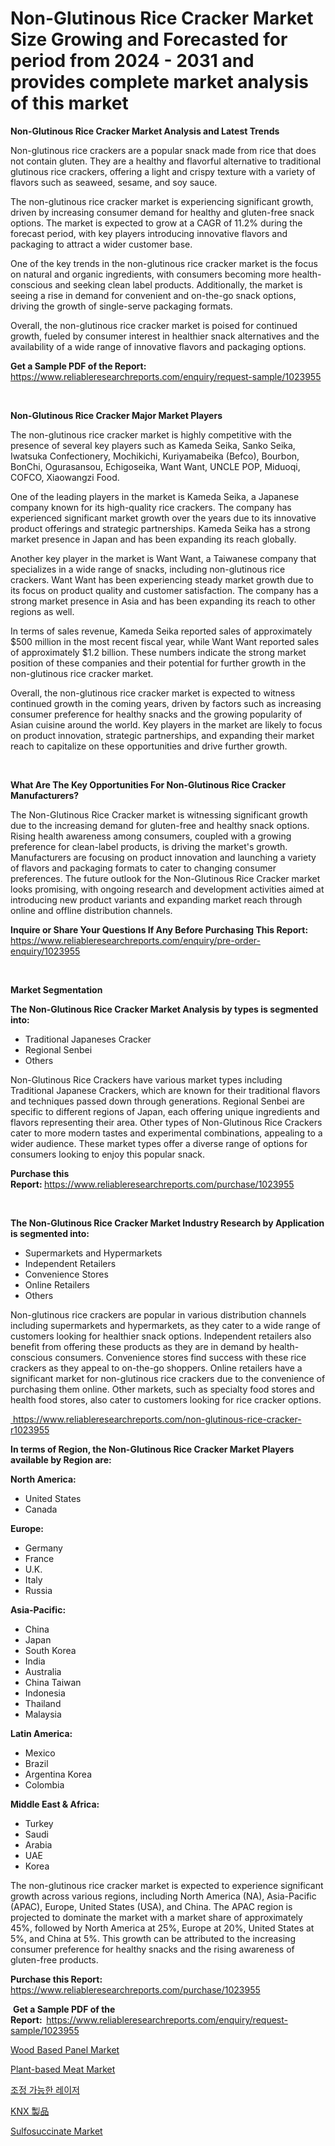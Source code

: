 <p><h1>Non-Glutinous Rice Cracker Market Size Growing and Forecasted for period from 2024 - 2031 and provides complete market analysis of this market</h1></p><p><strong>Non-Glutinous Rice Cracker Market Analysis and Latest Trends</strong></p>
<p><p>Non-glutinous rice crackers are a popular snack made from rice that does not contain gluten. They are a healthy and flavorful alternative to traditional glutinous rice crackers, offering a light and crispy texture with a variety of flavors such as seaweed, sesame, and soy sauce.</p><p>The non-glutinous rice cracker market is experiencing significant growth, driven by increasing consumer demand for healthy and gluten-free snack options. The market is expected to grow at a CAGR of 11.2% during the forecast period, with key players introducing innovative flavors and packaging to attract a wider customer base.</p><p>One of the key trends in the non-glutinous rice cracker market is the focus on natural and organic ingredients, with consumers becoming more health-conscious and seeking clean label products. Additionally, the market is seeing a rise in demand for convenient and on-the-go snack options, driving the growth of single-serve packaging formats.</p><p>Overall, the non-glutinous rice cracker market is poised for continued growth, fueled by consumer interest in healthier snack alternatives and the availability of a wide range of innovative flavors and packaging options.</p></p>
<p><strong>Get a Sample PDF of the Report:&nbsp;</strong> <a href="https://www.reliableresearchreports.com/enquiry/request-sample/1023955">https://www.reliableresearchreports.com/enquiry/request-sample/1023955</a></p>
<p>&nbsp;</p>
<p><strong>Non-Glutinous Rice Cracker Major Market Players</strong></p>
<p><p>The non-glutinous rice cracker market is highly competitive with the presence of several key players such as Kameda Seika, Sanko Seika, Iwatsuka Confectionery, Mochikichi, Kuriyamabeika (Befco), Bourbon, BonChi, Ogurasansou, Echigoseika, Want Want, UNCLE POP, Miduoqi, COFCO, Xiaowangzi Food. </p><p>One of the leading players in the market is Kameda Seika, a Japanese company known for its high-quality rice crackers. The company has experienced significant market growth over the years due to its innovative product offerings and strategic partnerships. Kameda Seika has a strong market presence in Japan and has been expanding its reach globally.</p><p>Another key player in the market is Want Want, a Taiwanese company that specializes in a wide range of snacks, including non-glutinous rice crackers. Want Want has been experiencing steady market growth due to its focus on product quality and customer satisfaction. The company has a strong market presence in Asia and has been expanding its reach to other regions as well.</p><p>In terms of sales revenue, Kameda Seika reported sales of approximately $500 million in the most recent fiscal year, while Want Want reported sales of approximately $1.2 billion. These numbers indicate the strong market position of these companies and their potential for further growth in the non-glutinous rice cracker market.</p><p>Overall, the non-glutinous rice cracker market is expected to witness continued growth in the coming years, driven by factors such as increasing consumer preference for healthy snacks and the growing popularity of Asian cuisine around the world. Key players in the market are likely to focus on product innovation, strategic partnerships, and expanding their market reach to capitalize on these opportunities and drive further growth.</p></p>
<p>&nbsp;</p>
<p><strong>What Are The Key Opportunities For Non-Glutinous Rice Cracker Manufacturers?</strong></p>
<p><p>The Non-Glutinous Rice Cracker market is witnessing significant growth due to the increasing demand for gluten-free and healthy snack options. Rising health awareness among consumers, coupled with a growing preference for clean-label products, is driving the market's growth. Manufacturers are focusing on product innovation and launching a variety of flavors and packaging formats to cater to changing consumer preferences. The future outlook for the Non-Glutinous Rice Cracker market looks promising, with ongoing research and development activities aimed at introducing new product variants and expanding market reach through online and offline distribution channels.</p></p>
<p><strong>Inquire or Share Your Questions If Any Before Purchasing This Report:</strong> <a href="https://www.reliableresearchreports.com/enquiry/pre-order-enquiry/1023955">https://www.reliableresearchreports.com/enquiry/pre-order-enquiry/1023955</a></p>
<p>&nbsp;</p>
<p><strong>Market Segmentation</strong></p>
<p><strong>The Non-Glutinous Rice Cracker Market Analysis by types is segmented into:</strong></p>
<p><ul><li>Traditional Japaneses Cracker</li><li>Regional Senbei</li><li>Others</li></ul></p>
<p><p>Non-Glutinous Rice Crackers have various market types including Traditional Japanese Crackers, which are known for their traditional flavors and techniques passed down through generations. Regional Senbei are specific to different regions of Japan, each offering unique ingredients and flavors representing their area. Other types of Non-Glutinous Rice Crackers cater to more modern tastes and experimental combinations, appealing to a wider audience. These market types offer a diverse range of options for consumers looking to enjoy this popular snack.</p></p>
<p><strong>Purchase this Report:&nbsp;</strong><a href="https://www.reliableresearchreports.com/purchase/1023955">https://www.reliableresearchreports.com/purchase/1023955</a></p>
<p>&nbsp;</p>
<p><strong>The Non-Glutinous Rice Cracker Market Industry Research by Application is segmented into:</strong></p>
<p><ul><li>Supermarkets and Hypermarkets</li><li>Independent Retailers</li><li>Convenience Stores</li><li>Online Retailers</li><li>Others</li></ul></p>
<p><p>Non-glutinous rice crackers are popular in various distribution channels including supermarkets and hypermarkets, as they cater to a wide range of customers looking for healthier snack options. Independent retailers also benefit from offering these products as they are in demand by health-conscious consumers. Convenience stores find success with these rice crackers as they appeal to on-the-go shoppers. Online retailers have a significant market for non-glutinous rice crackers due to the convenience of purchasing them online. Other markets, such as specialty food stores and health food stores, also cater to customers looking for rice cracker options.</p></p>
<p><a href="https://www.reliableresearchreports.com/non-glutinous-rice-cracker-r1023955">&nbsp;https://www.reliableresearchreports.com/non-glutinous-rice-cracker-r1023955</a></p>
<p><strong>In terms of Region, the Non-Glutinous Rice Cracker Market Players available by Region are:</strong></p>
<p>
    <p> <strong> North America: </strong>
        <ul>
            <li>United States</li>
            <li>Canada</li>
        </ul>
        </p> 
    <p> <strong> Europe: </strong>
        <ul>
            <li>Germany</li>
            <li>France</li>
            <li>U.K.</li>
            <li>Italy</li>
            <li>Russia</li>
        </ul>
        </p> 
    <p> <strong> Asia-Pacific: </strong>
        <ul>
            <li>China</li>
            <li>Japan</li>
            <li>South Korea</li>
            <li>India</li>
            <li>Australia</li>
            <li>China Taiwan</li>
            <li>Indonesia</li>
            <li>Thailand</li>
            <li>Malaysia</li>
        </ul>
        </p> 
    <p> <strong> Latin America: </strong>
        <ul>
            <li>Mexico</li>
            <li>Brazil</li>
            <li>Argentina Korea</li>
            <li>Colombia</li>
        </ul>
        </p> 
    <p> <strong> Middle East & Africa: </strong>
        <ul>
            <li>Turkey</li>
            <li>Saudi</li>
            <li>Arabia</li>
            <li>UAE</li>
            <li>Korea</li>
        </ul>
    </p>
    </p>
<p><p>The non-glutinous rice cracker market is expected to experience significant growth across various regions, including North America (NA), Asia-Pacific (APAC), Europe, United States (USA), and China. The APAC region is projected to dominate the market with a market share of approximately 45%, followed by North America at 25%, Europe at 20%, United States at 5%, and China at 5%. This growth can be attributed to the increasing consumer preference for healthy snacks and the rising awareness of gluten-free products.</p></p>
<p><strong>Purchase this Report: </strong><a href="https://www.reliableresearchreports.com/purchase/1023955">https://www.reliableresearchreports.com/purchase/1023955</a></p>
<p>&nbsp;<strong>Get a Sample PDF of the Report:&nbsp;&nbsp;</strong><a href="https://www.reliableresearchreports.com/enquiry/request-sample/1023955">https://www.reliableresearchreports.com/enquiry/request-sample/1023955</a></p>
<p><strong></strong></p>
<p><p><a href="https://issuu.com/reportprime-2/docs/wood-based-panel-market-size-2030.pptx">Wood Based Panel Market</a></p><p><a href="https://github.com/okotobwrhuteie/Market-Research-Report-List-1/blob/main/plant-based-meat-market.md">Plant-based Meat Market</a></p><p><a href="https://github.com/ZacharyScthmitt4465/Market-Research-Report-List-1/blob/main/697595017974.md">조정 가능한 레이저</a></p><p><a href="https://github.com/ycmtqqhvk3273/Market-Research-Report-List-1/blob/main/988543819463.md">KNX 製品</a></p><p><a href="https://issuu.com/reportprime-2/docs/sulfosuccinate-market-size-2030.pptx">Sulfosuccinate Market</a></p></p>